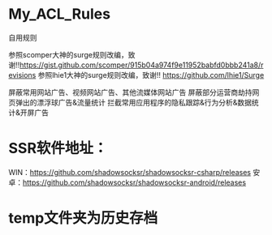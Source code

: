 # My_ACL_Rules
自用规则

参照scomper大神的surge规则改编，致谢!!https://gist.github.com/scomper/915b04a974f9e11952babfd0bbb241a8/revisions
参照lhie1大神的surge规则改编，致谢!! https://github.com/lhie1/Surge

屏蔽常用网站广告、视频网站广告、其他流媒体网站广告
屏蔽部分运营商劫持网页弹出的漂浮球广告&流量统计
拦截常用应用程序的隐私跟踪&行为分析&数据统计&开屏广告

# SSR软件地址：
WIN：https://github.com/shadowsocksr/shadowsocksr-csharp/releases
安卓：https://github.com/shadowsocksr/shadowsocksr-android/releases

# temp文件夹为历史存档
